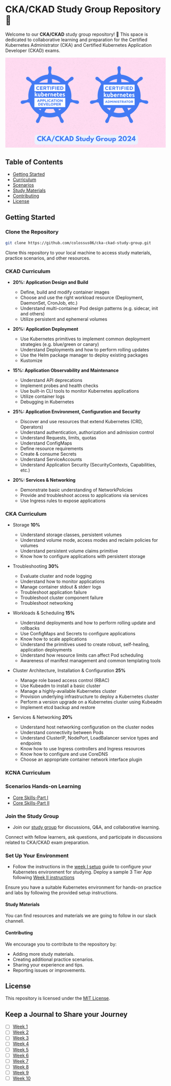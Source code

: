 # CKA/CKAD Study Group Repository 🚀

Welcome to our **CKA/CKAD** study group repository! 🚀 This space is dedicated to collaborative learning and preparation for the Certified Kubernetes Administrator (CKA) and Certified Kubernetes Application Developer (CKAD) exams.

![](ckadsg.png)



## Table of Contents

- [Getting Started](#getting-started)
- [Curriculum](#curriculum)
- [Scenarios](#scenarios)
- [Study Materials](#study-materials)
- [Contributing](#contributing)
- [License](#license)

## Getting Started

### Clone the Repository

   ```bash
   git clone https://github.com/colossus06/cka-ckad-study-group.git
   ```

   Clone this repository to your local machine to access study materials, practice scenarios, and other resources.

### CKAD Curriculum

* **20%: Application Design and Build**
   
   * Define, build and modify container images
   * Choose and use the right workload resource (Deployment, DaemonSet, CronJob, etc.)
   * Understand multi-container Pod design patterns (e.g. sidecar, init and others)
   * Utilize persistent and ephemeral volumes
     
* **20%: Application Deployment**

   * Use Kubernetes primitives to implement common deployment strategies (e.g. blue/green or canary)
   * Understand Deployments and how to perform rolling updates
   * Use the Helm package manager to deploy existing packages
   * Kustomize
     
* **15%: Application Observability and Maintenance**

   * Understand API deprecations
   * Implement probes and health checks
   * Use built-in CLI tools to monitor Kubernetes applications
   * Utilize container logs
   * Debugging in Kubernetes
     
* **25%: Application Environment, Configuration and Security**

   * Discover and use resources that extend Kubernetes (CRD, Operators)
   * Understand authentication, authorization and admission control
   * Understand Requests, limits, quotas
   * Understand ConfigMaps
   * Define resource requirements
   * Create & consume Secrets
   * Understand ServiceAccounts
   * Understand Application Security (SecurityContexts, Capabilities, etc.)
     
* **20%: Services & Networking**

   * Demonstrate basic understanding of NetworkPolicies
   * Provide and troubleshoot access to applications via services
   * Use Ingress rules to expose applications

### CKA Curriculum

* Storage **10%**
   * Understand storage classes, persistent volumes
   * Understand volume mode, access modes and reclaim policies for volumes
   * Understand persistent volume claims primitive
   * Know how to configure applications with persistent storage
     
* Troubleshooting **30%**
   * Evaluate cluster and node logging
   * Understand how to monitor applications
   * Manage container stdout & stderr logs
   * Troubleshoot application failure
   * Troubleshoot cluster component failure
   * Troubleshoot networking
     
* Workloads & Scheduling **15%**
   * Understand deployments and how to perform rolling update and rollbacks
   * Use ConfigMaps and Secrets to configure applications
   * Know how to scale applications
   * Understand the primitives used to create robust, self-healing, application deployments
   * Understand how resource limits can affect Pod scheduling
   * Awareness of manifest management and common templating tools
     
* Cluster Architecture, Installation & Configuration **25%**
   * Manage role based access control (RBAC)
   * Use Kubeadm to install a basic cluster
   * Manage a highly-available Kubernetes cluster
   * Provision underlying infrastructure to deploy a Kubernetes cluster
   * Perform a version upgrade on a Kubernetes cluster using Kubeadm
   * Implement etcd backup and restore
     
* Services & Networking **20%**
   * Understand host networking configuration on the cluster nodes
   * Understand connectivity between Pods
   * Understand ClusterIP, NodePort, LoadBalancer service types and endpoints
   * Know how to use Ingress controllers and Ingress resources
   * Know how to configure and use CoreDNS
   * Choose an appropriate container network interface plugin

### KCNA Curriculum
<!-- todo ADD kcna curriculum and domain weights like in the ckad curriculum -->


### Scenarios Hands-on Learning

* [Core Skills-Part I](https://github.com/colossus06/cka-ckad-study-group-2024/blob/main/week-II-scenarios/1-core-skills-general.md)
* [Core Skills-Part II]()

### Join the Study Group

   - Join our [study group](#) for discussions, Q&A, and collaborative learning.

   Connect with fellow learners, ask questions, and participate in discussions related to CKA/CKAD exam preparation.

### Set Up Your Environment
   - Follow the instructions in the [week I setup](https://github.com/colossus06/cka-ckad-study-group-2024/tree/main/week-I-cluster-setup) guide to configure your Kubernetes environment for studying. Deploy a sample 3 Tier App following [ Week II instructions](https://github.com/colossus06/cka-ckad-study-group-2024/tree/main/week-II-3-tier-app-setup)

   Ensure you have a suitable Kubernetes environment for hands-on practice and labs by following the provided setup instructions.

#### Study Materials

You can find resources and materials we are going to follow in our slack channell.

#### Contributing

We encourage you to contribute to the repository by:

- Adding more study materials.
- Creating additional practice scenarios.
- Sharing your experience and tips.
- Reporting issues or improvements.

## License

This repository is licensed under the [MIT License](./LICENSE).



## Keep a Journal to Share your Journey

- [ ] [Week 1](journal/week-1.md)
- [ ] [Week 2](journal/week1.md)
- [ ] [Week 3](journal/week1.md)
- [ ] [Week 4](journal/week1.md)
- [ ] [Week 5](journal/week1.md)
- [ ] [Week 6](journal/week1.md)
- [ ] [Week 7](journal/week1.md)
- [ ] [Week 8](journal/week1.md)
- [ ] [Week 9](journal/week1.md)
- [ ] [Week 10](journal/week1.md)
